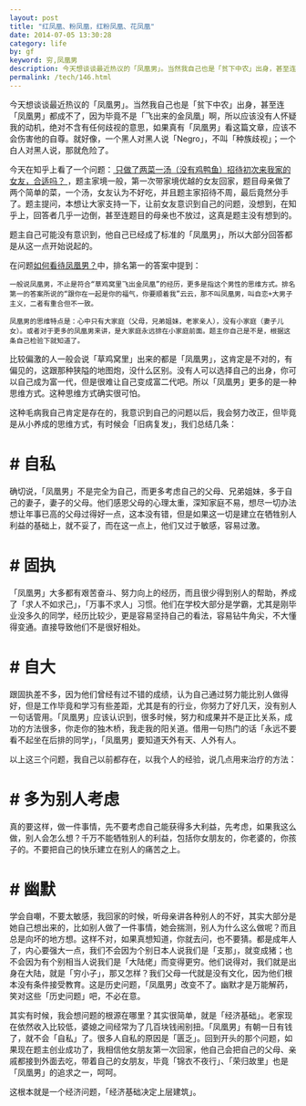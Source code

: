 ```yaml
---
layout: post
title: "红凤凰、粉凤凰，红粉凤凰、花凤凰"
date: 2014-07-05 13:30:28
category: life
by: gf
keyword: 穷,凤凰男
description: 今天想谈谈最近热议的「凤凰男」。当然我自己也是「贫下中农」出身，甚至连「凤凰男」都成不了，因为毕竟不是「飞出来的金凤凰」啊，所以应该没有人怀疑我的动机，绝对不含有任何歧
permalink: /tech/146.html
---
```

今天想谈谈最近热议的「凤凰男」。当然我自己也是「贫下中农」出身，甚至连「凤凰男」都成不了，因为毕竟不是「飞出来的金凤凰」啊，所以应该没有人怀疑我的动机，绝对不含有任何歧视的意思，如果真有「凤凰男」看这篇文章，应该不会伤害他的自尊。就好像，一个黑人对黑人说「Negro」，不叫「种族歧视」；一个白人对黑人说，那就危险了。

今天在知乎上看了一个问题：[ 只做了两菜一汤（没有鸡鸭鱼）招待初次来我家的女友，合适吗？ ][Link 1]，题主家境一般，第一次带家境优越的女友回家，题目母亲做了两个简单的菜，一个汤，女友认为不好吃，并且题主家招待不周，最后竟然分手了。题主提问，本想让大家支持一下，让前女友意识到自己的问题，没想到，在知乎上，回答者几乎一边倒，甚至连题目的母亲也不放过，这真是题主没有想到的。

题主自己可能没有意识到，他自己已经成了标准的「凤凰男」，所以大部分回答都是从这一点开始说起的。

在问题[如何看待凤凰男？][Link 2]中，排名第一的答案中提到：

    一般说凤凰男，不止是符合“草鸡窝里飞出金凤凰”的经历，更多是指这个男性的思维方式。排名第一的答案所说的“跟你在一起是你的福气，你要顺着我”云云，那不叫凤凰男，叫自恋+大男子主义，二者有重合但不一致。
    
    凤凰男的思维特点是：心中只有大家庭（父母，兄弟姐妹，老家亲人），没有小家庭（妻子儿女）。或者对于更多的凤凰男来讲，是大家庭永远排在小家庭前面。题主你自己是不是，根据这条自己检验下就知道了。

比较偏激的人一般会说「草鸡窝里」出来的都是「凤凰男」，这肯定是不对的，有偏见的，这跟那种狭隘的地图炮，没什么区别。没有人可以选择自己的出身，你可以自己成为富一代，但是很难让自己变成富二代吧。所以「凤凰男」更多的是一种思维方式。这种思维方式确实很可怕。

这种毛病我自己肯定是存在的，我意识到自己的问题以后，我会努力改正，但毕竟是从小养成的思维方式，有时候会「旧病复发」，我们总结几条：

# # 自私 ##

确切说，「凤凰男」不是完全为自己，而更多考虑自己的父母、兄弟姐妹，多于自己的妻子，妻子的父母。他们感恩父母的心理太重，深知家庭不易，想尽一切办法想让年事已高的父母过得好一点，这本没有错，但是如果这一切是建立在牺牲别人利益的基础上，就不妥了，而在这一点上，他们又过于敏感，容易过激。

# # 固执 ##

「凤凰男」大多都有艰苦奋斗、努力向上的经历，而且很少得到别人的帮助，养成了「求人不如求己」，「万事不求人」习惯。他们在学校大部分是学霸，尤其是刚毕业没多久的同学，经历比较少，更是容易坚持自己的看法，容易钻牛角尖，不大懂得变通。直接导致他们不是很好相处。

# # 自大 ##

跟固执差不多，因为他们曾经有过不错的成绩，认为自己通过努力能比别人做得好，但是工作毕竟和学习有些差距，尤其是有的行业，你努力了好几天，没有别人一句话管用。「凤凰男」应该认识到，很多时候，努力和成果并不是正比关系，成功的方法很多，你走你的独木桥，我走我的阳关道。借用一句热门的话「永远不要看不起坐在后排的同学」，「凤凰男」要知道天外有天、人外有人。

以上这三个问题，我自己以前都存在，以我个人的经验，说几点用来治疗的方法：

# # 多为别人考虑 ##

真的要这样，做一件事情，先不要考虑自己能获得多大利益，先考虑，如果我这么做，别人会怎么想？千万不能牺牲别人的利益，包括你女朋友的，你老婆的，你孩子的。不要把自己的快乐建立在别人的痛苦之上。

# # 幽默 ##

学会自嘲，不要太敏感，我回家的时候，听母亲讲各种别人的不好，其实大部分是她自己想出来的，比如别人做了一件事情，她会揣测，别人为什么这么做呢？而且总是向坏的地方想。这样不对，如果真想知道，你就去问，也不要猜。都是成年人了，内心要强大一点，我们不会因为个别日本人说我们是「支那」，就变成猪；也不会因为有个别相当人说我们是「大陆佬」而变得更穷。他们说得对，我们就是出身在大陆，就是「穷小子」，那又怎样？我们父母一代就是没有文化，因为他们根本没有条件接受教育。这是历史问题，「凤凰男」改变不了。幽默才是万能解药，笑对这些「历史问题」吧，不必在意。

其实有时候，我会想问题的根源在哪里？其实很简单，就是「经济基础」。老家现在依然收入比较低，婆媳之间经常为了几百块钱闹别扭。「凤凰男」有朝一日有钱了，就不会「自私」了。很多人自私的原因是「匮乏」。回到开头的那个问题，如果现在题主创业成功了，我相信他女朋友第一次回家，他自己会把自己的父母、亲戚都接到外面去吃，带着自己的女朋友，毕竟「锦衣不夜行」、「荣归故里」也是「凤凰男」的追求之一，呵呵。

这根本就是一个经济问题，「经济基础决定上层建筑」。


[Link 1]: http://www.zhihu.com/question/21822682
[Link 2]: http://www.zhihu.com/question/22681940

